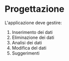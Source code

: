 # Progettazione

L'applicazione deve gestire:
1. Inserimento dei dati
2. Eliminazione dei dati
3. Analisi dei dati
4. Modifica del dati
5. Suggerimenti